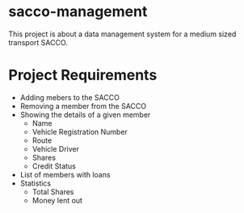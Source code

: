 # sacco-management
This project is about a data management system for a medium sized transport SACCO.

# Project Requirements
 * Adding mebers to the SACCO
 * Removing a member from the SACCO
 * Showing the details of a given member
    * Name
    * Vehicle Registration Number
    * Route
    * Vehicle Driver
    * Shares
    * Credit Status
 * List of members with loans
 * Statistics
    * Total Shares
    * Money lent out
    
